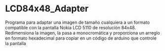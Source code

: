 # LCD84x48_Adapter

Programa para adaptar una imagen de tamaño cualquiera a un formato compatible con la pantalla Nokia LCD 5110 de resolución 84x48. Redimensiona la imagen, la pasa a monocromática y proporciona un arreglo en formato hexadecimal para copiar en un código de arduino que controle la pantalla
